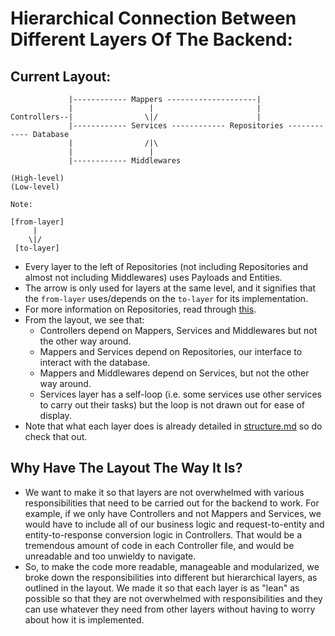# Hierarchical Connection Between Different Layers Of The Backend:

## Current Layout:

```
             |------------ Mappers --------------------|
             |                 |                       |
Controllers--|                \|/                      |
             |------------ Services ------------ Repositories ------------ Database
             |                /|\
             |                 |
             |------------ Middlewares

(High-level)                                                               (Low-level)

Note:

[from-layer]
     |
    \|/
 [to-layer]
```

- Every layer to the left of Repositories (not including Repositories and almost not including Middlewares) uses Payloads and Entities.
- The arrow is only used for layers at the same level, and it signifies that the `from-layer` uses/depends on the `to-layer` for its implementation.
- For more information on Repositories, read through [this](https://typeorm.io/#/working-with-repository).
- From the layout, we see that:
  - Controllers depend on Mappers, Services and Middlewares but not the other way around.
  - Mappers and Services depend on Repositories, our interface to interact with the database.
  - Mappers and Middlewares depend on Services, but not the other way around.
  - Services layer has a self-loop (i.e. some services use other services to carry out their tasks) but the loop is not drawn out for ease of display.
- Note that what each layer does is already detailed in [structure.md](./structure.md) so do check that out.

## Why Have The Layout The Way It Is?

- We want to make it so that layers are not overwhelmed with various responsibilities that need to be carried out for the backend to work. For example, if we only have Controllers and not Mappers and Services, we would have to include all of our business logic and request-to-entity and entity-to-response conversion logic in Controllers. That would be a tremendous amount of code in each Controller file, and would be unreadable and too unwieldy to navigate.
- So, to make the code more readable, manageable and modularized, we broke down the responsibilities into different but hierarchical layers, as outlined in the layout. We made it so that each layer is as "lean" as possible so that they are not overwhelmed with responsibilities and they can use whatever they need from other layers without having to worry about how it is implemented.
